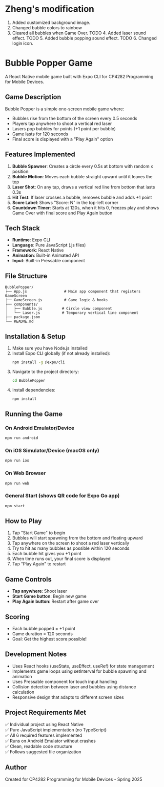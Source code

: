 # Zheng's modification
1. Added customized background image.
2. Changed bubble colors to rainbow
3. Cleared all bubbles when Game Over.
TODO 4. Added laser sound effect.
TODO 5. Added bubble popping sound effect.
TODO 6. Changed login icon.







# Bubble Popper Game

A React Native mobile game built with Expo CLI for CP4282 Programming for Mobile Devices.

## Game Description

Bubble Popper is a simple one-screen mobile game where:
- Bubbles rise from the bottom of the screen every 0.5 seconds
- Players tap anywhere to shoot a vertical red laser
- Lasers pop bubbles for points (+1 point per bubble)
- Game lasts for 120 seconds
- Final score is displayed with a "Play Again" option

## Features Implemented

1. **Bubble Spawner**: Creates a circle every 0.5s at bottom with random x position
2. **Bubble Motion**: Moves each bubble straight upward until it leaves the top
3. **Laser Shot**: On any tap, draws a vertical red line from bottom that lasts 0.3s
4. **Hit Test**: If laser crosses a bubble, removes bubble and adds +1 point
5. **Score Label**: Shows "Score: N" in the top-left corner
6. **Countdown Timer**: Starts at 120s, when it hits 0, freezes play and shows Game Over with final score and Play Again button

## Tech Stack

- **Runtime**: Expo CLI
- **Language**: Pure JavaScript (.js files)
- **Framework**: React Native
- **Animation**: Built-in Animated API
- **Input**: Built-in Pressable component

## File Structure

```
BubblePopper/
├── App.js                 # Main app component that registers GameScreen
├── GameScreen.js          # Game logic & hooks
├── components/
│   ├── Bubble.js         # Circle view component
│   └── Laser.js          # Temporary vertical line component
├── package.json
└── README.md
```

## Installation & Setup

1. Make sure you have Node.js installed
2. Install Expo CLI globally (if not already installed):
   ```bash
   npm install -g @expo/cli
   ```
3. Navigate to the project directory:
   ```bash
   cd BubblePopper
   ```
4. Install dependencies:
   ```bash
   npm install
   ```

## Running the Game

### On Android Emulator/Device
```bash
npm run android
```

### On iOS Simulator/Device (macOS only)
```bash
npm run ios
```

### On Web Browser
```bash
npm run web
```

### General Start (shows QR code for Expo Go app)
```bash
npm start
```

## How to Play

1. Tap "Start Game" to begin
2. Bubbles will start spawning from the bottom and floating upward
3. Tap anywhere on the screen to shoot a red laser vertically
4. Try to hit as many bubbles as possible within 120 seconds
5. Each bubble hit gives you +1 point
6. When time runs out, your final score is displayed
7. Tap "Play Again" to restart

## Game Controls

- **Tap anywhere**: Shoot laser
- **Start Game button**: Begin new game
- **Play Again button**: Restart after game over

## Scoring

- Each bubble popped = +1 point
- Game duration = 120 seconds
- Goal: Get the highest score possible!

## Development Notes

- Uses React hooks (useState, useEffect, useRef) for state management
- Implements game loops using setInterval for bubble spawning and animation
- Uses Pressable component for touch input handling
- Collision detection between laser and bubbles using distance calculation
- Responsive design that adapts to different screen sizes

## Project Requirements Met

✅ Individual project using React Native  
✅ Pure JavaScript implementation (no TypeScript)  
✅ All 6 required features implemented  
✅ Runs on Android Emulator without crashes  
✅ Clean, readable code structure  
✅ Follows suggested file organization  

## Author

Created for CP4282 Programming for Mobile Devices - Spring 2025
